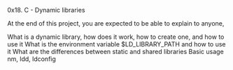 0x18. C - Dynamic libraries

At the end of this project, you are expected to be able to explain to anyone,

What is a dynamic library, how does it work, how to create one, and how to use it
What is the environment variable $LD_LIBRARY_PATH and how to use it
What are the differences between static and shared libraries
Basic usage nm, ldd, ldconfig